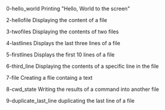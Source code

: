 0-hello_world
Printing "Hello, World to the screen"

2-hellofile
Displaying the content of a file

3-twofiles
Displaying the contents of two files

4-lastlines 
Displays the last three lines of a file

5-firstlines
Displays the first 10 lines of a file

6-third_line
Displaying the contents of a specific line in the file

7-file
Creating a flie containg a text

8-cwd_state
Writing the results of a command into another file 

9-duplicate_last_line
duplicating the last line of a file 
